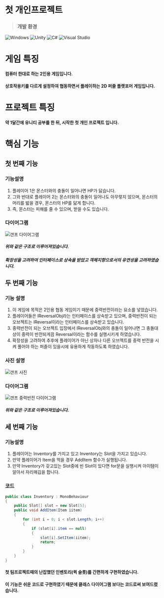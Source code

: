 # 첫 개인프로젝트
> ### **개발 환경**

![Windows](https://img.shields.io/badge/Windows-0078D6?style=for-the-badge&logo=windows&logoColor=white)
![Unity](https://img.shields.io/badge/unity-%23000000.svg?style=for-the-badge&logo=unity&logoColor=white)
![C#](https://img.shields.io/badge/c%23-%23239120.svg?style=for-the-badge&logo=csharp&logoColor=white)
![Visual Studio](https://img.shields.io/badge/Visual%20Studio-5C2D91.svg?style=for-the-badge&logo=visual-studio&logoColor=white)
# 게임 특징
#### 컴퓨터 한대로 하는 2인용 게임입니다.
#### 상호작용키를 다르게 설정하여 협동하면서 플레이하는 2D 퍼즐 플랫포머 게임입니다.
# 프로젝트 특징
#### 약 1달간에 유니티 공부를 한 뒤, 시작한 첫 개인 프로젝트 입니다.
# **핵심 기능**
## 첫 번째 기능
### 기능설명
1. 플레이어 1은 몬스터와의 충돌이 일어나면 HP가 닳습니다.
2. 그와 반대로 플레이어 2는 몬스터와의 충돌이 일어나도 아무렇지 않으며, 몬스터의 머리를 밟을 경우, 몬스터의 HP를 닳게 합니다.
3. 즉, 몬스터는 피해를 줄 수 있으며, 받을 수도 있습니다.

### 다이어그램
![갠프 다이어그램](https://github.com/kimkimsun/1st-TeamProject/assets/116052108/96ed0980-276d-4112-8f0e-55af3e67149f)
##### 위와 같은 구조로 이루어져있습니다.

##### 확장성을 고려하여 인터페이스로 상속을 받았고 객체지향으로서의 유연성을 고려하였습니다.

## 두 번째 기능
### 기능 설명
1. 이 게임에 목적은 2인용 협동 게임이기 때문에 중력반전이라는 요소를 넣었습니다.
2. 플레이어들은 IReversalObj라는 인터페이스를 상속받고 있으며, 중력반전이 되는 오브젝트는 IReversal이라는 인터페이스를 상속받고 있습니다.
3. 중력반전이 되는 오브젝트 입장에서 IReversalObj와의 충돌이 일어나면 그 충돌대상이 중력이 반전되게끔 Reversal이라는 함수를 실행시키게 하였습니다.
4. 확장성을 고려하여 추후에 플레이어가 아닌 상자나 다른 오브젝트를 중력 반전을 시켜 풀어야 하는 퍼즐이 있을시에 유용하게 작동하도록 하였습니다.

### 사진 설명
![갠프 사진](https://github.com/kimkimsun/1st-TeamProject/assets/116052108/2317f560-7450-4755-8daa-7f522d35d05b)

### 다이어그램
![갠프 중력반전 다이어그램](https://github.com/kimkimsun/1st-TeamProject/assets/116052108/4f24cf5f-8755-475a-8ce0-ee81e0ceb61e)
##### 위와 같은 구조로 이루어져있습니다.

## 세 번째 기능
### 기능설명
1. 플레이어는 Inventory를 가지고 있고 Inventory는 Slot을 가지고 있습니다.
2. 만약 플레이어가 Item을 먹을 경우 AddItem 함수가 실행됩니다.
3. 만약 Inventory가 갖고있는 Slot중에 빈 Slot이 있다면 for문을 실행시켜 아이템이 알아서 자리매김을 합니다.
### 코드
```C#
public class Inventory : MonoBehaviour
{
    public Slot[] slot = new Slot[5];
    public void AddItem(Item iitem)
    {
        for (int i = 0; i < slot.Length; i++)
        {
            if (slot[i].item == null) 
            {
                slot[i].SetItem(iitem);
                return;
            }
        }
    }
}
```
#### 첫 팀프로젝트때의 난잡했던 인벤토리(퀵 슬롯)를 간편하게 구현하였습니다.
#### 이 기능은 쉬운 코드로 구현하였기 때문에 클래스 다이어그램 보다는 코드로써 보여드렸습니다.
